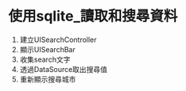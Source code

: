 # 使用sqlite_讀取和搜尋資料
1. 建立UISearchController
2. 顯示UISearchBar
3. 收集search文字
4. 透過DataSource取出搜尋值
5. 重新顯示搜尋城市

